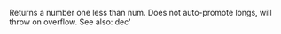 Returns a number one less than num. Does not auto-promote
  longs, will throw on overflow. See also: dec'